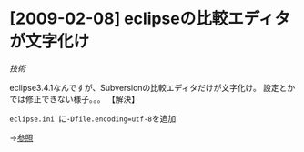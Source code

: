 # [2009-02-08] eclipseの比較エディタが文字化け
_技術_

eclipse3.4.1なんですが、Subversionの比較エディタだけが文字化け。
設定とかでは修正できない様子。。。
【解決】

`eclipse.ini `に`-Dfile.encoding=utf-8`を追加

→<a href="http://j-groove.seesaa.net/article/18321074.html" target="_blank">参照</a>


